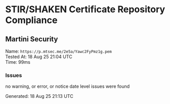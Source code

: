# STIR/SHAKEN Certificate Repository Compliance

## Martini Security

Name: `https://p.mtsec.me/2e5a/Yawc2FyPmz1g.pem`\
Tested At: 18 Aug 25 21:04 UTC\
Time: 99ms

### Issues

no warning, or error, or notice date level issues were found

Generated: 18 Aug 25 21:13 UTC